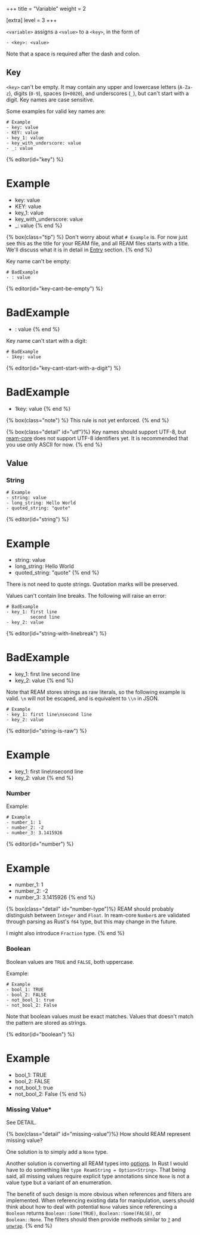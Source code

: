 +++
title = "Variable"
weight = 2

[extra]
level = 3
+++

`<variable>` assigns a `<value>` to a `<key>`, in the form of

```ream
- <key>: <value>
```
Note that a space is required after the dash and colon.

## Key

`<key>` can't be empty.
It may contain any upper and lowercase letters (`A-Za-z`), digits (`0-9`), spaces (`U+0020`), and underscores (`_`), but can't start with a digit.
Key names are case sensitive.

Some examples for valid key names are:
```ream
# Example
- key: value
- KEY: value
- key_1: value
- key_with_underscore: value
- _: value
```

{% editor(id="key") %}
# Example
- key: value
- KEY: value
- key_1: value
- key_with_underscore: value
- _: value
{% end %}

{% box(class="tip") %}
Don't worry about what `# Example` is.
For now just see this as the title for your REAM file, and all REAM files starts with a title.
We'll discuss what it is in detail in [Entry](/tutorial/entry) section.
{% end %}

Key name can't be empty:
```ream
# BadExample
- : value
```

{% editor(id="key-cant-be-empty") %}
# BadExample
- : value
{% end %}

Key name can't start with a digit:
```ream
# BadExample
- 1key: value
```

{% editor(id="key-cant-start-with-a-digit") %}
# BadExample
- 1key: value
{% end %}

{% box(class="note") %}
This rule is not yet enforced.
{% end %}

{% box(class="detail" id="utf")%}
Key names should support UTF-8, but [ream-core](https://github.com/chmlee/ream-core) does not support UTF-8 identifiers yet.
It is recommended that you use only ASCII for now.
{% end %}

## Value

### String

```ream
# Example
- string: value
- long_string: Hello World
- quoted_string: "quote"
```

{% editor(id="string") %}
# Example
- string: value
- long_string: Hello World
- quoted_string: "quote"
{% end %}

There is not need to quote strings.
Quotation marks will be preserved.

Values can't contain line breaks.
The following will raise an error:
```ream
# BadExample
- key_1: first line
         second line
- key_2: value
```

{% editor(id="string-with-linebreak") %}
# BadExample
- key_1: first line
         second line
- key_2: value
{% end %}

Note that REAM stores strings as raw literals, so the following example is valid. `\n` will not be escaped, and is equivalent to `\\n` in JSON.
```ream
# Example
- key_1: first line\nsecond line
- key_2: value
```

{% editor(id="string-is-raw") %}
# Example
- key_1: first line\nsecond line
- key_2: value
{% end %}


### Number

Example:
```ream
# Example
- number_1: 1
- number_2: -2
- number_3: 3.1415926
```

{% editor(id="number") %}
# Example
- number_1: 1
- number_2: -2
- number_3: 3.1415926
{% end %}

{% box(class="detail" id="number-type")%}
REAM should probably distinguish between `Integer` and `Float`.
In ream-core `Number`s are validated through parsing as Rust's `f64` type, but this may change in the future.

I might also introduce `Fraction` type.
{% end %}

### Boolean

Boolean values are `TRUE` and `FALSE`, both uppercase.

Example:

```ream
# Example
- bool_1: TRUE
- bool_2: FALSE
- not_bool_1: true
- not_bool_2: False
```
Note that boolean values must be exact matches.
Values that doesn't match the pattern are stored as strings.

{% editor(id="boolean") %}
# Example
- bool_1: TRUE
- bool_2: FALSE
- not_bool_1: true
- not_bool_2: False
{% end %}

### Missing Value*

See DETAIL.

{% box(class="detail" id="missing-value")%}
How should REAM represent missing value?

One solution is to simply add a `None` type.

Another solution is converting all REAM types into [options](https://en.wikipedia.org/wiki/Option_type).
In Rust I would have to do something like `type ReamString = Option<String>`.
That being said, all missing values require explicit type annotations since `None` is not a value type but a variant of an enumeration.

The benefit of such design is more obvious when references and filters are implemented.
When referencing existing data for manipulation, users should think about how to deal with potential `None` values since referencing a `Boolean` returns `Boolean::Some(TRUE)`, `Boolean::Some(FALSE)`, or `Boolean::None`.
The filters should then provide methods similar to [`?`](https://doc.rust-lang.org/reference/expressions/operator-expr.html#the-question-mark-operator) and [`unwrap`](https://doc.rust-lang.org/std/option/enum.Option.html#method.unwrap).
{% end %}

